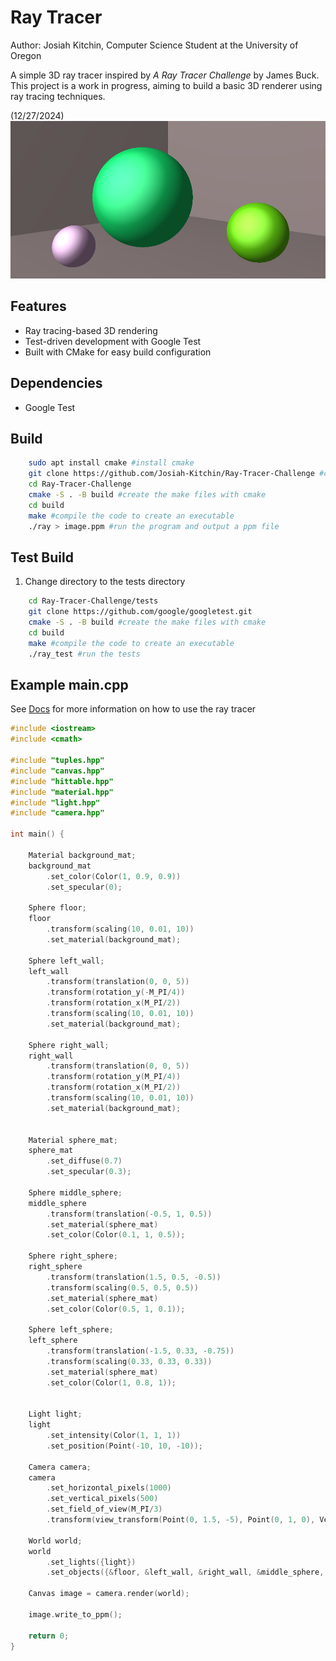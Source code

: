# Ray Tracer
Author: Josiah Kitchin, Computer Science Student at the University of Oregon

A simple 3D ray tracer inspired by *A Ray Tracer Challenge* by James Buck. This project is a work in progress, aiming to build a basic 3D renderer using ray tracing techniques.



(12/27/2024)
![My Image](images/spheres_with_bg.png)




## Features
- Ray tracing-based 3D rendering
- Test-driven development with Google Test
- Built with CMake for easy build configuration

## Dependencies 

- Google Test 



## Build 
```bash
    sudo apt install cmake #install cmake
    git clone https://github.com/Josiah-Kitchin/Ray-Tracer-Challenge #clone the repo 
    cd Ray-Tracer-Challenge 
    cmake -S . -B build #create the make files with cmake 
    cd build
    make #compile the code to create an executable 
    ./ray > image.ppm #run the program and output a ppm file
```


## Test Build
1. Change directory to the tests directory
```bash
    cd Ray-Tracer-Challenge/tests
    git clone https://github.com/google/googletest.git
    cmake -S . -B build #create the make files with cmake 
    cd build
    make #compile the code to create an executable 
    ./ray_test #run the tests 
```

## Example main.cpp
See [Docs](docs) for more information on how to use the ray tracer
```c++
#include <iostream> 
#include <cmath> 

#include "tuples.hpp" 
#include "canvas.hpp" 
#include "hittable.hpp"
#include "material.hpp"
#include "light.hpp"
#include "camera.hpp"

int main() { 

    Material background_mat; 
    background_mat
        .set_color(Color(1, 0.9, 0.9))
        .set_specular(0);

    Sphere floor; 
    floor 
        .transform(scaling(10, 0.01, 10))
        .set_material(background_mat);

    Sphere left_wall; 
    left_wall 
        .transform(translation(0, 0, 5))
        .transform(rotation_y(-M_PI/4))
        .transform(rotation_x(M_PI/2))
        .transform(scaling(10, 0.01, 10))
        .set_material(background_mat);

    Sphere right_wall; 
    right_wall
        .transform(translation(0, 0, 5))
        .transform(rotation_y(M_PI/4))
        .transform(rotation_x(M_PI/2))
        .transform(scaling(10, 0.01, 10))
        .set_material(background_mat);


    Material sphere_mat; 
    sphere_mat
        .set_diffuse(0.7)
        .set_specular(0.3);

    Sphere middle_sphere; 
    middle_sphere
        .transform(translation(-0.5, 1, 0.5))
        .set_material(sphere_mat)
        .set_color(Color(0.1, 1, 0.5));

    Sphere right_sphere; 
    right_sphere
        .transform(translation(1.5, 0.5, -0.5))
        .transform(scaling(0.5, 0.5, 0.5))
        .set_material(sphere_mat)
        .set_color(Color(0.5, 1, 0.1));

    Sphere left_sphere; 
    left_sphere
        .transform(translation(-1.5, 0.33, -0.75))
        .transform(scaling(0.33, 0.33, 0.33))
        .set_material(sphere_mat)
        .set_color(Color(1, 0.8, 1));

    
    Light light; 
    light 
        .set_intensity(Color(1, 1, 1))
        .set_position(Point(-10, 10, -10));

    Camera camera; 
    camera
        .set_horizontal_pixels(1000)
        .set_vertical_pixels(500)
        .set_field_of_view(M_PI/3)
        .transform(view_transform(Point(0, 1.5, -5), Point(0, 1, 0), Vec(0, 1, 0)));

    World world;
    world
        .set_lights({light})
        .set_objects({&floor, &left_wall, &right_wall, &middle_sphere, &right_sphere, &left_sphere});

    Canvas image = camera.render(world);

    image.write_to_ppm();

    return 0; 
}
```




